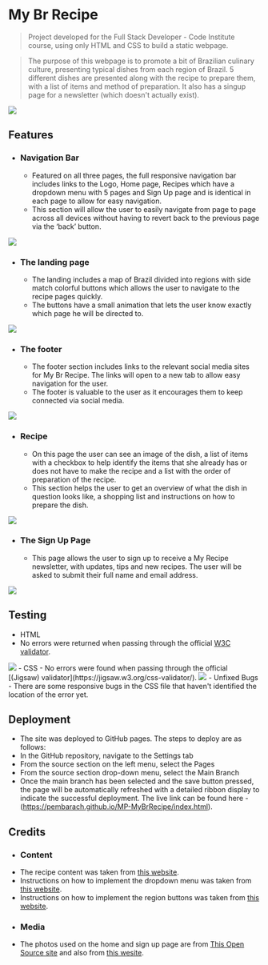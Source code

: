 # My Br Recipe

>Project developed for the Full Stack Developer - Code Institute course, using only HTML and CSS to build a static webpage.

>The purpose of this webpage is to promote a bit of Brazilian culinary culture, presenting typical dishes from each region of Brazil. 5 different dishes are presented along with the recipe to prepare them, with a list of items and method of preparation. It also has a singup page for a newsletter (which doesn't actually exist).

<img src="assets/images/Mockup.png">

## Features

* ### Navigation Bar
    - Featured on all three pages, the full responsive navigation bar includes links to the Logo, Home page, Recipes which have a dropdown menu with 5 pages and Sign Up page and is identical in each page to allow for easy navigation.
    - This section will allow the user to easily navigate from page to page across all devices without having to revert back to the previous page via the ‘back’ button.
<img src="assets/images/navigation_bar.png">

* ### The landing page
    - The landing includes a map of Brazil divided into regions with side match colorful buttons which allows the user to navigate to the recipe pages quickly.
    - The buttons have a small animation that lets the user know exactly which page he will be directed to.
<img src="assets/images/landing_page.png">

* ### The footer
    - The footer section includes links to the relevant social media sites for My Br Recipe. The links will open to a new tab to allow easy navigation for the user.
    - The footer is valuable to the user as it encourages them to keep connected via social media.
<img src="assets/images/footer.png">

* ### Recipe
    - On this page the user can see an image of the dish, a list of items with a checkbox to help identify the items that she already has or does not have to make the recipe and a list with the order of preparation of the recipe.
    - This section helps the user to get an overview of what the dish in question looks like, a shopping list and instructions on how to prepare the dish.
<img src="assets/images/recipe_page.png">

* ### The Sign Up Page
    - This page allows the user to sign up to receive a My Recipe newsletter, with updates, tips and new recipes. The user will be asked to submit their full name and email address.
<img src="assets/images/signup_page.png">

## Testing
- HTML
- No errors were returned when passing through the official [W3C validator](https://validator.w3.org/#validate_by_input).
<img src="assets/images/HTML_test.png">
- CSS
- No errors were found when passing through the official [(Jigsaw) validator](https://jigsaw.w3.org/css-validator/).
<img src="assets/images/CSS_test.png">
- Unfixed Bugs
- There are some responsive bugs in the CSS file that haven't identified the location of the error yet.

## Deployment
- The site was deployed to GitHub pages. The steps to deploy are as follows:
- In the GitHub repository, navigate to the Settings tab
- From the source section on the left menu, select the Pages
- From the source section drop-down menu, select the Main Branch
- Once the main branch has been selected and the save button pressed, the page will be automatically refreshed with a detailed ribbon display to indicate the successful deployment.
The live link can be found here - (https://pembarach.github.io/MP-MyBrRecipe/index.html).

## Credits
- ### Content
- The recipe content was taken from [this website](https://www.maxmilhas.com.br/blog/dicas-de-viagem/pratos-tipicos-das-cinco-regioes-brasileiras).
- Instructions on how to implement the dropdown menu was taken from [this website](https://www.w3schools.com/css/css_dropdowns.asp).
- Instructions on how to implement the region buttons was taken from [this website](https://thomas.vanhoutte.be/miniblog/making-a-div-element-clickable-in-html/#:~:text=We%20simply%20add%20the%20onlcick,make%20the%20whole%20div%20clickable.).
- ### Media
- The photos used on the home and sign up page are from [This Open Source site](https://www.pexels.com/pt-br/) and also from [this wesite](https://www.maxmilhas.com.br/blog/dicas-de-viagem/pratos-tipicos-das-cinco-regioes-brasileiras).
        

